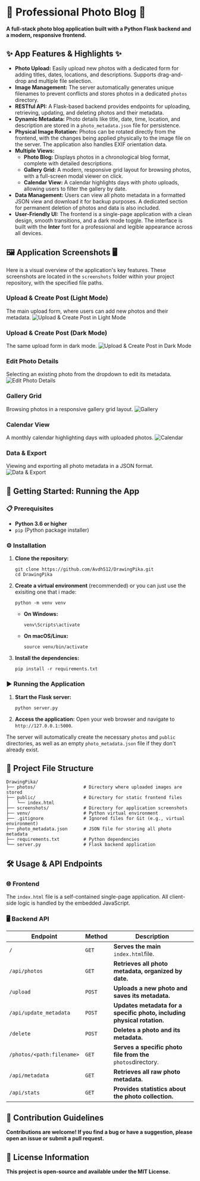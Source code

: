 # 📸 Professional Photo Blog 📝

**A full-stack photo blog application built with a Python Flask backend and a modern, responsive frontend.**



## ✨ App Features & Highlights ✨

* **Photo Upload:** Easily upload new photos with a dedicated form for adding titles, dates, locations, and descriptions. Supports drag-and-drop and multiple file selection.
* **Image Management:** The server automatically generates unique filenames to prevent conflicts and stores photos in a dedicated `photos` directory.
* **RESTful API:** A Flask-based backend provides endpoints for uploading, retrieving, updating, and deleting photos and their metadata.
* **Dynamic Metadata:** Photo details like title, date, time, location, and description are stored in a `photo_metadata.json` file for persistence.
* **Physical Image Rotation:** Photos can be rotated directly from the frontend, with the changes being applied physically to the image file on the server. The application also handles EXIF orientation data.
* **Multiple Views:**
  * **Photo Blog:** Displays photos in a chronological blog format, complete with detailed descriptions.
  * **Gallery Grid:** A modern, responsive grid layout for browsing photos, with a full-screen modal viewer on click.
  * **Calendar View:** A calendar highlights days with photo uploads, allowing users to filter the gallery by date.
* **Data Management:** Users can view all photo metadata in a formatted JSON view and download it for backup purposes. A dedicated section for permanent deletion of photos and data is also included.
* **User-Friendly UI:** The frontend is a single-page application with a clean design, smooth transitions, and a dark mode toggle. The interface is built with the **Inter** font for a professional and legible appearance across all devices.

## 🖼️ Application Screenshots 🖥️

Here is a visual overview of the application's key features. These screenshots are located in the `screenshots` folder within your project repository, with the specified file paths.

### Upload & Create Post (Light Mode)

The main upload form, where users can add new photos and their metadata.
![Upload & Create Post in Light Mode](screenshots/Upload_Photo_Day.png)

### Upload & Create Post (Dark Mode)

The same upload form in dark mode.
![Upload & Create Post in Dark Mode](screenshots/Upload_Photo_Night.png)

### Edit Photo Details

Selecting an existing photo from the dropdown to edit its metadata.
![Edit Photo Details](screenshots/Edit_Photos.png)

### Gallery Grid

Browsing photos in a responsive gallery grid layout.
![Gallery](screenshots/Gallery.png)

### Calendar View

A monthly calendar highlighting days with uploaded photos.
![Calendar](screenshots/Calender.png)

### Data & Export

Viewing and exporting all photo metadata in a JSON format.
![Data & Export](screenshots/Data_Export.png)

## 🚀 Getting Started: Running the App

### 📋 Prerequisites

* **Python 3.6 or higher**
* `pip` (Python package installer)

### ⚙️ Installation

1. **Clone the repository:**

   ```
   git clone https://github.com/Avdh512/DrawingPika.git
   cd DrawingPika

   ```
2. **Create a virtual environment** (recommended) or you can just use the exisiting one that i made:

   ```
   python -m venv venv

   ```

   * **On Windows:**
     ```
     venv\Scripts\activate

     ```
   * **On macOS/Linux:**
     ```
     source venv/bin/activate

     ```
3. **Install the dependencies:**

   ```
   pip install -r requirements.txt

   ```

### ▶️ Running the Application

1. **Start the Flask server:**
   ```
   python server.py

   ```
2. **Access the application:**
   Open your web browser and navigate to `http://127.0.0.1:5000`.

The server will automatically create the necessary `photos` and `public` directories, as well as an empty `photo_metadata.json` file if they don't already exist.

## 📁 Project File Structure

```
DrawingPika/
├── photos/                  # Directory where uploaded images are stored
├── public/                  # Directory for static frontend files
│   └── index.html
├── screenshots/             # Directory for application screenshots
├── venv/                    # Python virtual environment
├── .gitignore               # Ignored files for Git (e.g., virtual environment)
├── photo_metadata.json      # JSON file for storing all photo metadata
├── requirements.txt         # Python dependencies
└── server.py                # Flask backend application

```

## 🛠️ Usage & API Endpoints

### 🌐 Frontend

The `index.html` file is a self-contained single-page application. All client-side logic is handled by the embedded JavaScript.

### 🖥️ Backend API

| **Endpoint**                                        | **Method**                       | **Description**                                                                              |
| --------------------------------------------------------- | -------------------------------------- | -------------------------------------------------------------------------------------------------- |
| `/`                       | `GET`  | **Serves the main** `index.html`file.                        |
| `/api/photos`             | `GET`  | **Retrieves all photo metadata, organized by date.**                                         |
| `/upload`                 | `POST` | **Uploads a new photo and saves its metadata.**                                              |
| `/api/update_metadata`    | `POST` | **Updates metadata for a specific photo, including physical rotation.**                      |
| `/delete`                 | `POST` | **Deletes a photo and its metadata.**                                                        |
| `/photos/<path:filename>` | `GET`  | **Serves a specific photo file from the** `photos`directory. |
| `/api/metadata`           | `GET`  | **Retrieves all raw photo metadata.**                                                        |
| `/api/stats`              | `GET`  | **Provides statistics about the photo collection.**                                          |

## 🤝 Contribution Guidelines

**Contributions are welcome! If you find a bug or have a suggestion, please open an issue or submit a pull request.**

## 📄 License Information

**This project is open-source and available under the MIT License.**
